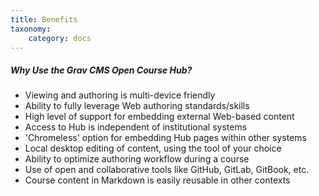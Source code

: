 ```yaml
---
title: Benefits
taxonomy:
    category: docs
---
```


##### Why Use the Grav CMS Open Course Hub?

* Viewing and authoring is multi-device friendly
* Ability to fully leverage Web authoring standards/skills
* High level of support for embedding external Web-based content
* Access to Hub is independent of institutional systems
* 'Chromeless' option for embedding Hub pages within other systems
* Local desktop editing of content, using the tool of your choice
* Ability to optimize authoring workflow during a course
* Use of open and collaborative tools like GitHub, GitLab, GitBook, etc.
* Course content in Markdown is easily reusable in other contexts
